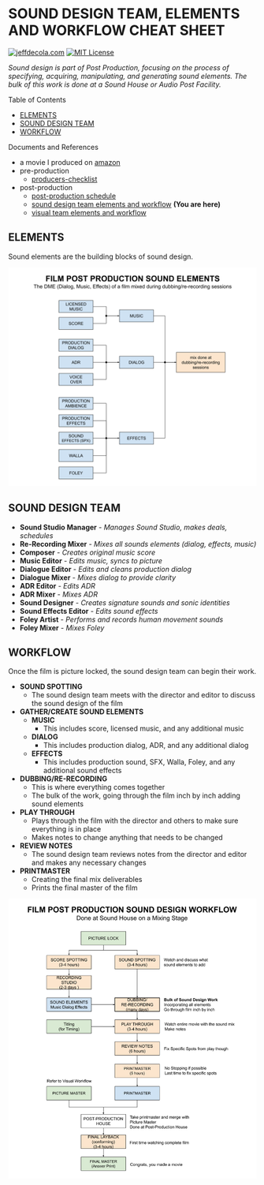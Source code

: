 
# SOUND DESIGN TEAM, ELEMENTS AND WORKFLOW CHEAT SHEET

[![jeffdecola.com](https://img.shields.io/badge/website-jeffdecola.com-blue)](https://jeffdecola.com)
[![MIT License](https://img.shields.io/:license-mit-blue.svg)](https://jeffdecola.mit-license.org)

_Sound design is part of Post Production,
focusing on the process of specifying, acquiring, manipulating,
and generating sound elements. The bulk of this work is done at a Sound House
or Audio Post Facility._

Table of Contents

* [ELEMENTS](https://github.com/JeffDeCola/my-cheat-sheets/tree/master/other/film-production/post-production/sound-design-team-elements-and-workflow-cheat-sheet#elements)
* [SOUND DESIGN TEAM](https://github.com/JeffDeCola/my-cheat-sheets/tree/master/other/film-production/post-production/sound-design-team-elements-and-workflow-cheat-sheet#sound-design-team)
* [WORKFLOW](https://github.com/JeffDeCola/my-cheat-sheets/tree/master/other/film-production/post-production/sound-design-team-elements-and-workflow-cheat-sheet#workflow)

Documents and References

* a movie I produced on [amazon](https://www.amazon.com/gp/video/detail/B00TTB7Q3U)
* pre-production
  * [producers-checklist](https://github.com/JeffDeCola/my-cheat-sheets/tree/master/other/film-production/pre-production/producers-checklist-cheat-sheet)
* post-production
  * [post-production schedule](https://github.com/JeffDeCola/my-cheat-sheets/tree/master/other/film-production/post-production/post-production-schedule-cheat-sheet)
  * [sound design team elements and workflow](https://github.com/JeffDeCola/my-cheat-sheets/tree/master/other/film-production/post-production/sound-design-team-elements-and-workflow-cheat-sheet)
    **(You are here)**
  * [visual team elements and workflow](https://github.com/JeffDeCola/my-cheat-sheets/tree/master/other/film-production/post-production/visual-team-elements-and-workflow-cheat-sheet)

## ELEMENTS

Sound elements are the building blocks of sound design.

![IMAGE - film-post-production-sound-design-elements.svg - IMAGE](../../../../docs/pics/other/film-post-production-sound-design-elements.svg)

## SOUND DESIGN TEAM

* **Sound Studio Manager** -
    _Manages Sound Studio, makes deals, schedules_
* **Re-Recording Mixer** -
    _Mixes all sounds elements (dialog, effects, music)_
* **Composer** -
    _Creates original music score_
* **Music Editor** -
    _Edits music, syncs to picture_
* **Dialogue Editor** -
    _Edits and cleans production dialog_
* **Dialogue Mixer** -
    _Mixes dialog to provide clarity_
* **ADR Editor** -
    _Edits ADR_
* **ADR Mixer** -
    _Mixes ADR_
* **Sound Designer** -
    _Creates signature sounds and sonic identities_
* **Sound Effects Editor** -
    _Edits sound effects_
* **Foley Artist** -
    _Performs and records human movement sounds_
* **Foley Mixer** -
    _Mixes Foley_

## WORKFLOW

Once the film is picture locked, the sound design team can begin their work.

* **SOUND SPOTTING**
  * The sound design team meets with the director and editor to discuss
    the sound design of the film
* **GATHER/CREATE SOUND ELEMENTS**
  * **MUSIC**
    * This includes score, licensed music, and any additional music
  * **DIALOG**
    * This includes production dialog, ADR, and any additional dialog
  * **EFFECTS**
    * This includes production sound, SFX, Walla, Foley, and any additional
      sound effects
* **DUBBING/RE-RECORDING**
  * This is where everything comes together
  * The bulk of the work, going through the film inch by inch
    adding sound elements
* **PLAY THROUGH**
  * Plays through the film with the director and others
    to make sure everything is in place
  * Makes notes to change anything that needs to be changed
* **REVIEW NOTES**
  * The sound design team reviews notes from the director and editor
    and makes any necessary changes
* **PRINTMASTER**
  * Creating the final mix deliverables
  * Prints the final master of the film

![IMAGE - film-post-production-sound-design-workflow.svg - IMAGE](../../../../docs/pics/other/film-post-production-sound-design-workflow.svg)
